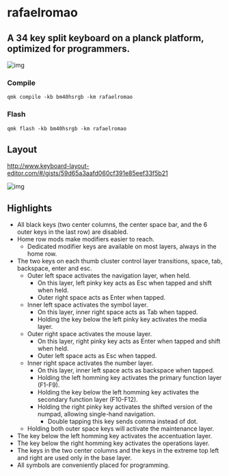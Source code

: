 # rafaelromao

## A 34 key split keyboard on a planck platform, optimized for programmers.

![img](https://i.imgur.com/odzZLMc.jpg)

### Compile

`qmk compile -kb bm40hsrgb -km rafaelromao`

### Flash

`qmk flash -kb bm40hsrgb -km rafaelromao`

## Layout

http://www.keyboard-layout-editor.com/#/gists/59d65a3aafd060cf391e85eef33f5b21

![img](https://i.imgur.com/FRo6CXo.png)

## Highlights

- All black keys (two center columns, the center space bar, and the 6 outer keys in the last row) are disabled.
- Home row mods make modifiers easier to reach.
  - Dedicated modifier keys are available on most layers, always in the home row.
- The two keys on each thumb cluster control layer transitions, space, tab, backspace, enter and esc.
  - Outer left space activates the navigation layer, when held.
    - On this layer, left pinky key acts as Esc when tapped and shift when held.
    - Outer right space acts as Enter when tapped.
  - Inner left space activates the symbol layer.
    - On this layer, inner right space acts as Tab when tapped.
    - Holding the key below the left pinky key activates the media layer.
  - Outer right space activates the mouse layer.
    - On this layer, right pinky key acts as Enter when tapped and shift when held.
    - Outer left space acts as Esc when tapped.
  - Inner right space activates the number layer.
    - On this layer, inner left space acts as backspace when tapped.
    - Holding the left homming key activates the primary function layer (F1-F9).
    - Holding the key below the left homming key activates the secondary function layer (F10-F12).
    - Holding the right pinky key activates the shifted version of the numpad, allowing single-hand navigation.
      - Double tapping this key sends comma instead of dot.
  - Holding both outer space keys will activate the maintenance layer.
- The key below the left homming key activates the accentuation layer.
- The key below the right homming key activates the operations layer.
- The keys in the two center columns and the keys in the extreme top left and right are used only in the base layer.
- All symbols are conveniently placed for programming.
